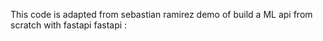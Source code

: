 
This code is adapted from sebastian ramirez demo of build a ML api from scratch with fastapi
fastapi : 
